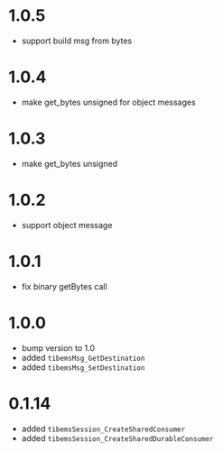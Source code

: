 # 1.0.5

* support build msg from bytes

# 1.0.4

* make get_bytes unsigned for object messages

# 1.0.3

* make get_bytes unsigned

# 1.0.2

* support object message

# 1.0.1

* fix binary getBytes call

# 1.0.0

* bump version to 1.0
* added `tibemsMsg_GetDestination`
* added `tibemsMsg_SetDestination`

# 0.1.14

* added `tibemsSession_CreateSharedConsumer`
* added `tibemsSession_CreateSharedDurableConsumer`